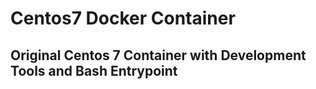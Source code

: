 # Centos7 Docker Container

## Original Centos 7 Container with Development Tools and Bash Entrypoint
